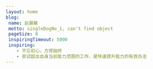 ```yaml
---
layout: home
blog:
 name: 赵晨敏
 motto: singleDogNo_1, can't find object
 pageSize: 8
 inspiringTimeout: 5000
 inspiring:
    - 不忘初心，方得始终
    - 尝试超出自身当前能力范围的工作，是快速提升能力的有效办法
---
```

